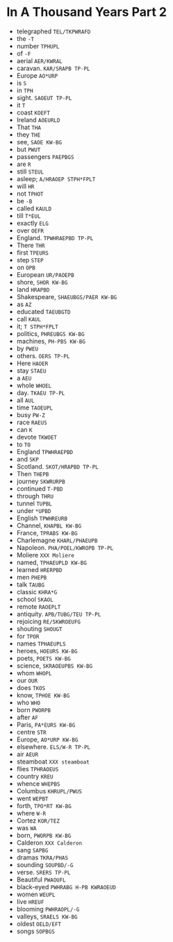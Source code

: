 # In A Thousand Years Part 2

* telegraphed `TEL/TKPWRAFD`
* the `-T`
* number `TPHUPL`
* of `-F`
* aerial `AER/KWRAL`
* caravan. `KAR/SRAPB TP-PL`
* Europe `AO*URP`
* is `S`
* in `TPH`
* sight. `SAOEUT TP-PL`
* it `T`
* coast `KOEFT`
* Ireland `AOEURLD`
* That `THA`
* they `THE`
* see, `SAOE KW-BG`
* but `PWUT`
* passengers `PAEPBGS`
* are `R`
* still `STEUL`
* asleep; `A/HRAOEP STPH*FPLT`
* will `HR`
* not `TPHOT`
* be `-B`
* called `KAULD`
* till `T*EUL`
* exactly `ELG`
* over `OEFR`
* England. `TPWHRAEPBD TP-PL`
* There `THR`
* first `TPEURS`
* step `STEP`
* on `OPB`
* European `UR/PAOEPB`
* shore, `SHOR KW-BG`
* land `HRAPBD`
* Shakespeare, `SHAEUBGS/PAER KW-BG`
* as `AZ`
* educated `TAEUBGTD`
* call `KAUL`
* it; `T STPH*FPLT`
* politics, `PHREUBGS KW-BG`
* machines, `PH-PBS KW-BG`
* by `PWEU`
* others. `OERS TP-PL`
* Here `HAOER`
* stay `STAEU`
* a `AEU`
* whole `WHOEL`
* day. `TKAEU TP-PL`
* all `AUL`
* time `TAOEUPL`
* busy `PW-Z`
* race `RAEUS`
* can `K`
* devote `TKWOET`
* to `TO`
* England `TPWHRAEPBD`
* and `SKP`
* Scotland. `SKOT/HRAPBD TP-PL`
* Then `THEPB`
* journey `SKWRURPB`
* continued `T-PBD`
* through `THRU`
* tunnel `TUPBL`
* under `*UPBD`
* English `TPWHREURB`
* Channel, `KHAPBL KW-BG`
* France, `TPRABS KW-BG`
* Charlemagne `KHARL/PHAEUPB`
* Napoleon. `PHA/POEL/KWROPB TP-PL`
* Moliere `XXX Moliere`
* named, `TPHAEUPLD KW-BG`
* learned `HRERPBD`
* men `PHEPB`
* talk `TAUBG`
* classic `KHRA*G`
* school `SKAOL`
* remote `RAOEPLT`
* antiquity. `APB/TUBG/TEU TP-PL`
* rejoicing `RE/SKWROEUFG`
* shouting `SHOUGT`
* for `TPOR`
* names `TPHAEUPLS`
* heroes, `HOEURS KW-BG`
* poets, `POETS KW-BG`
* science, `SKRAOEUPBS KW-BG`
* whom `WHOPL`
* our `OUR`
* does `TKOS`
* know, `TPHOE KW-BG`
* who `WHO`
* born `PWORPB`
* after `AF`
* Paris, `PA*EURS KW-BG`
* centre `STR`
* Europe, `AO*URP KW-BG`
* elsewhere. `ELS/W-R TP-PL`
* air `AEUR`
* steamboat `XXX steamboat`
* flies `TPHRAOEUS`
* country `KREU`
* whence `WHEPBS`
* Columbus `KHRUPL/PWUS`
* went `WEPBT`
* forth, `TPO*RT KW-BG`
* where `W-R`
* Cortez `KOR/TEZ`
* was `WA`
* born, `PWORPB KW-BG`
* Calderon `XXX Calderon`
* sang `SAPBG`
* dramas `TKRA/PHAS`
* sounding `SOUPBD/-G`
* verse. `SRERS TP-PL`
* Beautiful `PWAOUFL`
* black-eyed `PWHRABG H-PB KWRAOEUD`
* women `WEUPL`
* live `HREUF`
* blooming `PWHRAOPL/-G`
* valleys, `SRAELS KW-BG`
* oldest `OELD/EFT`
* songs `SOPBGS`
